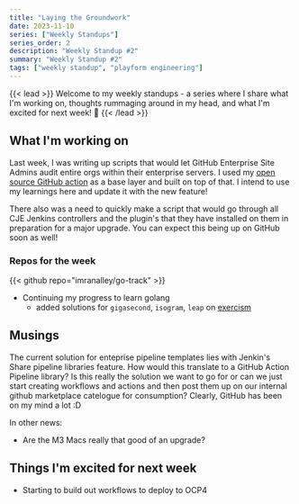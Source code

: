 ```yaml
---
title: "Laying the Groundwork"
date: 2023-11-10
series: ["Weekly Standups"]
series_order: 2
description: "Weekly Standup #2"
summary: "Weekly Standup #2"
tags: ["weekly standup", "playform engineering"]
---
```

{{< lead >}}
Welcome to my weekly standups - a series where I share what I'm working on, thoughts rummaging around in my head, and what I'm excited for next week! 🚀 
{{< /lead >}}

## What I'm working on

Last week, I was writing up scripts that would let GitHub Enterprise Site Admins audit entire orgs within their enterprise servers. I used my [open source GitHub action](https://github.com/imranalley/enterprise-audit-action) as a base layer and built on top of that. I intend to use my learnings here and update it with the new feature!

There also was a need to quickly make a script that would go through all CJE Jenkins controllers and the plugin's that they have installed on them in preparation for a major upgrade. You can expect this being up on GitHub soon as well!

### Repos for the week

{{< github repo="imranalley/go-track" >}}
* Continuing my progress to learn golang
    * added solutions for `gigasecond`, `isogram`, `leap` on [exercism](https://exercism.org/tracks/go/exercises)

## Musings

The current solution for enteprise pipeline templates lies with Jenkin's Share pipeline libraries feature. How would this translate to a GitHub Action Pipeline library? Is this really the solution we want to go for or can we just start creating workflows and actions and then post them up on our internal github marketplace catelogue for consumption? Clearly, GitHub has been on my mind a lot :D 

In other news:
* Are the M3 Macs really that good of an upgrade?


## Things I'm excited for next week

* Starting to build out workflows to deploy to OCP4
